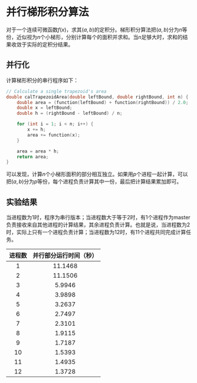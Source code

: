 # 并行梯形积分算法

对于一个连续可微函数$f(x)$，求其$(a,b)$的定积分。梯形积分算法把$(a,b)$分为$n$等份，近似视为$n$个小梯形，分别计算每个的面积并求和。当$n$足够大时，求和的结果收敛于实际的定积分结果。



## 并行化

计算梯形积分的串行程序如下：

```c++
// Calculate a single trapezoid's area
double calTrapezoidArea(double leftBound, double rightBound, int n) {
    double area = (function(leftBound) + function(rightBound)) / 2.0;
    double x = leftBound;
    double h = (rightBound - leftBound) / n;

    for (int i = 1; i < n; i++) {
        x += h;
        area += function(x);
    }

    area = area * h;
    return area;
}
```

可以发现，计算$n$个小梯形面积的部分相互独立。如果用$p$个进程一起计算，可以把$(a,b)$分为$p$等份，每个进程负责计算其中一份，最后把计算结果累加即可。



## 实验结果

当进程数为1时，程序为串行版本；当进程数大于等于2时，有1个进程作为master负责接收来自其他进程的计算结果，其余进程负责计算。也就是说，当进程数为2时，实际上只有一个进程负责计算；当进程数为12时，有11个进程共同完成计算任务。

| 进程数 | 并行部分运行时间（秒） |
| :----: | :--------------------: |
|   1    |        11.1468         |
|   2    |        11.1506         |
|   3    |         5.9946         |
|   4    |         3.9898         |
|   5    |         3.2637         |
|   6    |         2.7497         |
|   7    |         2.3101         |
|   8    |         1.9115         |
|   9    |         1.7187         |
|   10   |         1.5393         |
|   11   |         1.4935         |
|   12   |         1.3728         |

